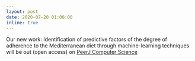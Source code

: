 ```yaml
---
layout: post
date: 2020-07-20 01:00:00
inline: true
---
```


Our new work: Identification of predictive factors of the degree of adherence to the Mediterranean diet through machine-learning techniques will be out (open access) on <a href="https://doi.org/10.7717/peerj-cs.287">PeerJ Computer Science</a>
